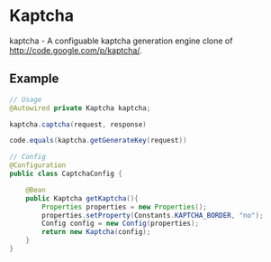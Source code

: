 # Kaptcha

kaptcha - A configuable kaptcha generation engine clone of http://code.google.com/p/kaptcha/.

## Example

```java
// Usage
@Autowired private Kaptcha kaptcha;

kaptcha.captcha(request, response)

code.equals(kaptcha.getGenerateKey(request))

// Config
@Configuration
public class CaptchaConfig {

    @Bean
    public Kaptcha getKaptcha(){
        Properties properties = new Properties();
        properties.setProperty(Constants.KAPTCHA_BORDER, "no");
        Config config = new Config(properties);
        return new Kaptcha(config);
    }
}

```

